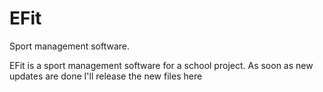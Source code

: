 # EFit
Sport management software.

EFit is a sport management software for a school project. As soon as new updates are done I'll release the new files here
